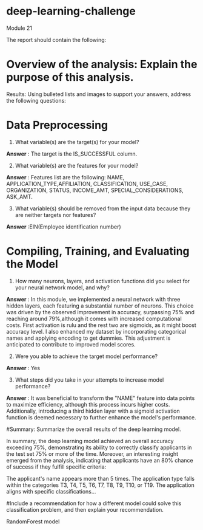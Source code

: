 # deep-learning-challenge
Module 21

The report should contain the following:

# Overview of the analysis: Explain the purpose of this analysis.

Results: Using bulleted lists and images to support your answers, address the following questions:

# Data Preprocessing

1. What variable(s) are the target(s) for your model?

  **Answer** : The target is the IS_SUCCESSFUL column.

2. What variable(s) are the features for your model?

  **Answer** : Features list are the following: NAME, APPLICATION_TYPE,AFFILIATION, CLASSIFICATION, USE_CASE, ORGANIZATION, STATUS, INCOME_AMT,    SPECIAL_CONSIDERATIONS, ASK_AMT.

3. What variable(s) should be removed from the input data because they are neither targets nor features?

  **Answer** :EIN(Employee identification number)


# Compiling, Training, and Evaluating the Model

1. How many neurons, layers, and activation functions did you select for your neural network model, and why?

  **Answer** : In this module, we implemented a neural network with three hidden layers, each featuring a substantial number of neurons. This choice was driven by the observed improvement in accuracy, surpassing 75% and reaching around 79%,although it comes with increased computational costs. First activation is rulu and the rest two are sigmoids, as it might boost accuracy level.
  I also enhanced my dataset by incorporating categorical names and applying encoding to get dummies. This adjustment is anticipated to contribute to improved model scores.

2. Were you able to achieve the target model performance?

  **Answer** : Yes

3. What steps did you take in your attempts to increase model performance?

  **Answer** : It was beneficial to transform the "NAME" feature into data points to maximize efficiency, although this process incurs higher costs. Additionally, introducing a third hidden layer with a sigmoid activation function is deemed necessary to further enhance the model's performance.

#Summary: Summarize the overall results of the deep learning model.

In summary, the deep learning model achieved an overall accuracy exceeding 75%, demonstrating its ability to correctly classify applicants in the test set 75% or more of the time. Moreover, an interesting insight emerged from the analysis, indicating that applicants have an 80% chance of success if they fulfill specific criteria:

The applicant's name appears more than 5 times.
The application type falls within the categories T3, T4, T5, T6, T7, T8, T9, T10, or T19.
The application aligns with specific classifications...


#Include a recommendation for how a different model could solve this classification problem, and then explain your recommendation.

RandomForest model



